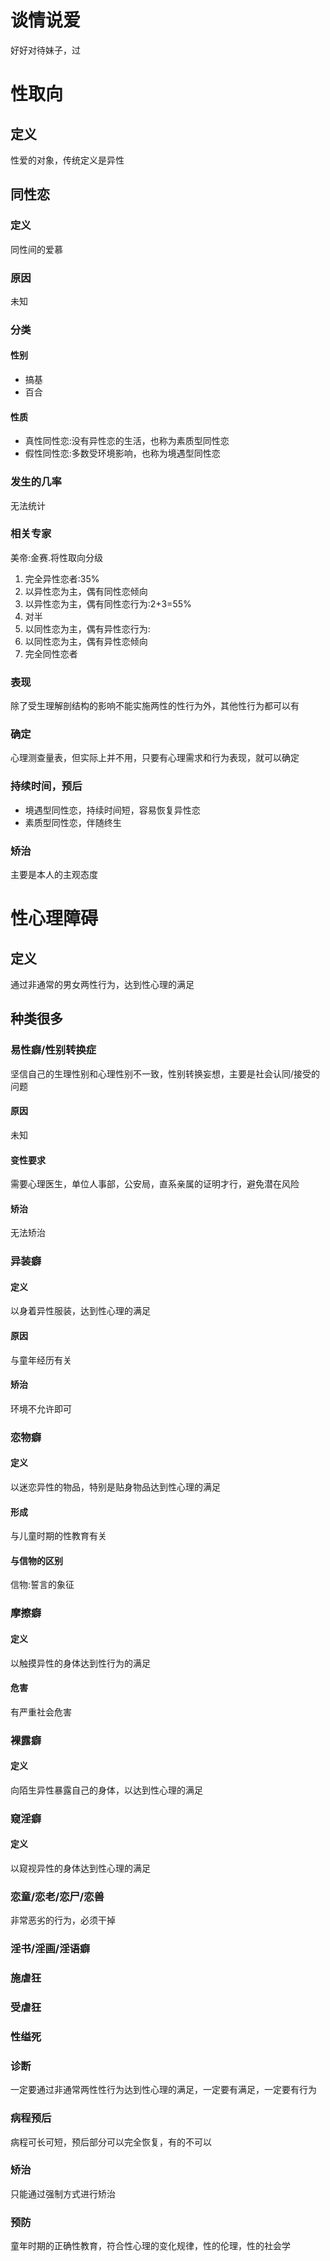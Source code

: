 # 谈情说爱
好好对待妹子，过
# 性取向
## 定义
性爱的对象，传统定义是异性
## 同性恋
### 定义
同性间的爱慕
### 原因
未知
### 分类
#### 性别
* 搞基
* 百合
#### 性质
* 真性同性恋:没有异性恋的生活，也称为素质型同性恋
* 假性同性恋:多数受环境影响，也称为境遇型同性恋
### 发生的几率
无法统计
### 相关专家
美帝:金赛.将性取向分级
1. 完全异性恋者:35%
2. 以异性恋为主，偶有同性恋倾向
3. 以异性恋为主，偶有同性恋行为:2+3=55%
4. 对半
5. 以同性恋为主，偶有异性恋行为:
6. 以同性恋为主，偶有异性恋倾向
7. 完全同性恋者

### 表现
除了受生理解剖结构的影响不能实施两性的性行为外，其他性行为都可以有
### 确定
心理测查量表，但实际上并不用，只要有心理需求和行为表现，就可以确定
### 持续时间，预后
* 境遇型同性恋，持续时间短，容易恢复异性恋
* 素质型同性恋，伴随终生
### 矫治
主要是本人的主观态度

# 性心理障碍
## 定义
通过非通常的男女两性行为，达到性心理的满足
## 种类很多
### 易性癖/性别转换症
坚信自己的生理性别和心理性别不一致，性别转换妄想，主要是社会认同/接受的问题
#### 原因
未知
#### 变性要求
需要心理医生，单位人事部，公安局，直系亲属的证明才行，避免潜在风险
#### 矫治
无法矫治
### 异装癖
#### 定义
以身着异性服装，达到性心理的满足
#### 原因
与童年经历有关
#### 矫治
环境不允许即可
### 恋物癖
#### 定义
以迷恋异性的物品，特别是贴身物品达到性心理的满足
#### 形成
与儿童时期的性教育有关
#### 与信物的区别
信物:誓言的象征
### 摩擦癖
#### 定义
以触摸异性的身体达到性行为的满足
#### 危害
有严重社会危害
### 裸露癖
#### 定义
向陌生异性暴露自己的身体，以达到性心理的满足
### 窥淫癖
#### 定义
以窥视异性的身体达到性心理的满足
### 恋童/恋老/恋尸/恋兽
非常恶劣的行为，必须干掉
### 淫书/淫画/淫语癖
### 施虐狂
### 受虐狂
### 性缢死
### 诊断
一定要通过非通常两性性行为达到性心理的满足，一定要有满足，一定要有行为
### 病程预后
病程可长可短，预后部分可以完全恢复，有的不可以
### 矫治
只能通过强制方式进行矫治
### 预防
童年时期的正确性教育，符合性心理的变化规律，性的伦理，性的社会学

